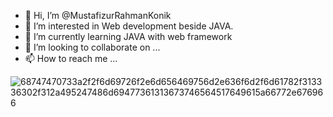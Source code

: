 - 👋 Hi, I’m @MustafizurRahmanKonik
- 👀 I’m interested in Web development beside JAVA.
- 🌱 I’m currently learning JAVA with web framework
- 💞️ I’m looking to collaborate on ...
- 📫 How to reach me ...

<!---
MustafizurRahmanKonik/MustafizurRahmanKonik is a ✨ special ✨ repository because its `README.md` (this file) appears on your GitHub profile.
You can click the Preview link to take a look at your changes.
--->
![68747470733a2f2f6d69726f2e6d656469756d2e636f6d2f6d61782f313336302f312a495247486d69477361313673746564517649615a66772e676966](https://user-images.githubusercontent.com/103890241/194225146-bb9bc10e-9453-4d32-8476-2889e296d754.gif)
